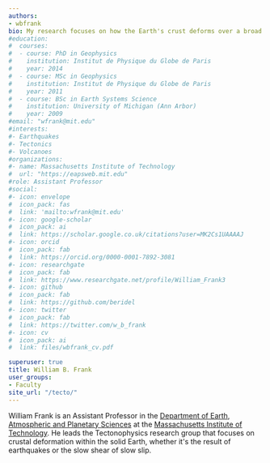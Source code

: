 ```yaml
---
authors:
- wbfrank
bio: My research focuses on how the Earth's crust deforms over a broad range spatiotemporal scales.
#education:
#  courses:
#  - course: PhD in Geophysics
#    institution: Institut de Physique du Globe de Paris
#    year: 2014
#  - course: MSc in Geophysics
#    institution: Institut de Physique du Globe de Paris
#    year: 2011
#  - course: BSc in Earth Systems Science
#    institution: University of Michigan (Ann Arbor)
#    year: 2009
#email: "wfrank@mit.edu"
#interests:
#- Earthquakes
#- Tectonics
#- Volcanoes
#organizations:
#- name: Massachusetts Institute of Technology
#  url: "https://eapsweb.mit.edu"
#role: Assistant Professor
#social:
#- icon: envelope
#  icon_pack: fas
#  link: 'mailto:wfrank@mit.edu'
#- icon: google-scholar
#  icon_pack: ai
#  link: https://scholar.google.co.uk/citations?user=MK2Cs1UAAAAJ
#- icon: orcid
#  icon_pack: fab
#  link: https://orcid.org/0000-0001-7892-3081
#- icon: researchgate
#  icon_pack: fab
#  link: https://www.researchgate.net/profile/William_Frank3
#- icon: github
#  icon_pack: fab
#  link: https://github.com/beridel
#- icon: twitter
#  icon_pack: fab
#  link: https://twitter.com/w_b_frank
#- icon: cv
#  icon_pack: ai
#  link: files/wbfrank_cv.pdf

superuser: true
title: William B. Frank
user_groups:
- Faculty
site_url: "/tecto/"
---
```


William Frank is an Assistant Professor in the [Department of Earth, Atmospheric and Planetary Sciences](https://eapsweb.mit.edu) at the [Massachusetts Institute of Technology](https://www.mit.edu).
He leads the Tectonophysics research group that focuses on crustal deformation within the solid Earth, whether it's the result of earthquakes or the slow shear of slow slip.
